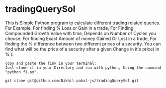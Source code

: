 # tradingQuerySol
This is Simple Python program to calculate different trading related queries.
For Example, 
    For finding % Loss or Gain in a trade,
    For Finding Compounded Growth Value with time, Depends on Number of Cycles you choose.
    For finding Exact Amount of money Gained Or Lost in a trade,
    For finding the % difference between two different prices of a security.
    You can find what will be the price of a security after a given Change in it's price( in % ).
    
    copy and paste the link in your terminal:
    Just clone it in your Directory and run with python, Using the command "python fi.py".
    
    git clone git@github.com:Nikhil-pahal-js/tradingQuerySol.git
